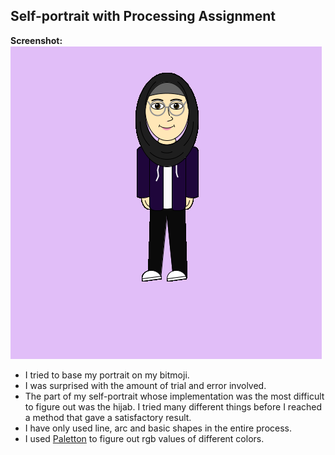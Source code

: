 ## Self-portrait with Processing Assignment

**Screenshot:**<br>
![](screenshot.png)

- I tried to base my portrait on my bitmoji.
- I was surprised with the amount of trial and error involved.
- The part of my self-portrait whose implementation was the most difficult to figure out was the hijab. I tried many different things before I reached a method that gave a satisfactory result.
- I have only used line, arc and basic shapes in the entire process.
- I used [Paletton](https://paletton.com/) to figure out rgb values of different colors.
